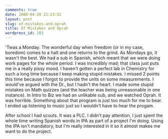 ```yaml
---
comments: true
date: 2008-04-28 21:23:52
layout: post
slug: of-mistakes-and-oprah
title: Of Mistakes and Oprah
wordpress_id: 183
---
```


'Twas a Monday. The wonderful day when freedom (or in my case, boredom) comes to a halt and one returns to the grind. As Mondays go, it wasn't the best. We had a sub in Spanish, which meant that we were doing work pages for the whole period. I was incredibly mad; that class just puts me in a really pissy mood. I haven't gotten a perfect lab in Chemistry for such a long time because I keep making stupid mistakes. I missed 2 points this time because I forgot to provide the units on some measurements. I would've argued with the Dr., but I hadn't the heart. I made some stupid mistakes on Math quizzes (and the teacher was being unreasonable in one instance). In Intro to Biz we had an unlikable sub, and we watched Oprah. It was horrible. Something about that program is just too much for me to bear. I ended up listening to music just so I wouldn't have to hear the progam.

After school I had scouts. It was a PLC. I didn't pay attention, I just spent the whole time writing Spanish words in IPA as part of a project I'm doing. Using the IPA isn't mandatory, but I'm really interested in it so it almost makes me want to do the project.
